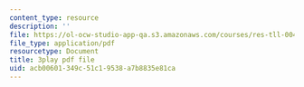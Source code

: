 ```yaml
---
content_type: resource
description: ''
file: https://ol-ocw-studio-app-qa.s3.amazonaws.com/courses/res-tll-004-stem-concept-videos-fall-2013/acb00601349c51c19538a7b8835e81ca_NlSKAbefDTA.pdf
file_type: application/pdf
resourcetype: Document
title: 3play pdf file
uid: acb00601-349c-51c1-9538-a7b8835e81ca
---
```

